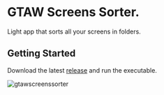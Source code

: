 # GTAW Screens Sorter.

Light app that sorts all your screens in folders.



## Getting Started

Download the latest [release](https://github.com/BrandNewFlavor/GtaWScreensSorter/releases/) and run the executable.


![gtawscreenssorter](https://i.imgur.com/TbumPHb.png)